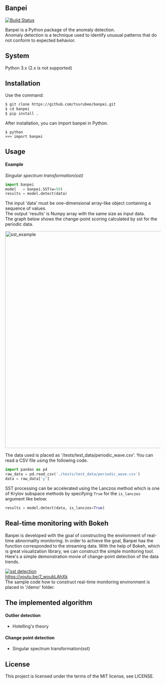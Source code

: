 ## Banpei
[![Build Status](https://travis-ci.org/tsurubee/banpei.svg?branch=master)](https://travis-ci.org/tsurubee/banpei)  

Banpei is a Python package of the anomaly detection.  
Anomaly detection is a technique used to identify unusual patterns that do not conform to expected behavior.

## System
Python 3.x (2.x is not supported)

## Installation
Use the command:
```bash
$ git clone https://github.com/tsurubee/banpei.git
$ cd banpei
$ pip install .
```
After installation, you can import banpei in Python.
```
$ python
>>> import banpei
```

## Usage
#### Example
*Singular spectrum transformation(sst)*
```python
import banpei 
model   = banpei.SST(w=50)
results = model.detect(data)
```
The input 'data' must be one-dimensional array-like object containing a sequence of values.  
The output 'results' is Numpy array with the same size as input data.  
The graph below shows the change-point scoring calculated by sst for the periodic data.

<img src="./docs/images/sst_example.png" alt="sst_example" width="700">

The data used is placed as '/tests/test_data/periodic_wave.csv'.  You can read a CSV file using the following code.  
```python
import pandas as pd
raw_data = pd.read_csv('./tests/test_data/periodic_wave.csv')
data = raw_data['y']
```

SST processing can be accelerated using the Lanczos method which is one of Krylov subspace methods by specifying `True` for the `is_lanczos` argument like below.  
```python
results = model.detect(data, is_lanczos=True)
```

## Real-time monitoring with Bokeh
Banpei is developed with the goal of constructing the environment of real-time abnormality monitoring.  In order to achieve the goal, Banpei has the function corresponded to the streaming data.  With the help of Bokeh, which is great visualization library, we can construct the simple monitoring tool.   
Here's a simple demonstration movie of change-point detection of the data trends.

[![sst detection](https://img.youtube.com/vi/7_woubLAhXk/0.jpg)](https://www.youtube.com/watch?v=7_woubLAhXk)  
https://youtu.be/7_woubLAhXk  
The sample code how to construct real-time monitoring environment is placed in '/demo' folder.

## The implemented algorithm
#### Outlier detection
* Hotelling's theory
#### Change point detection
* Singular spectrum transformation(sst)

## License
This project is licensed under the terms of the MIT license, see LICENSE.